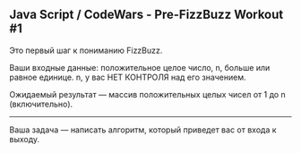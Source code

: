## Java Script / CodeWars - Pre-FizzBuzz Workout #1 ##

Это первый шаг к пониманию FizzBuzz.

Ваши входные данные: положительное целое число, n, больше или равное единице. n, у вас НЕТ КОНТРОЛЯ над его значением.

Ожидаемый результат — массив положительных целых чисел от 1 до n (включительно).
<HR>
Ваша задача — написать алгоритм, который приведет вас от входа к выходу.